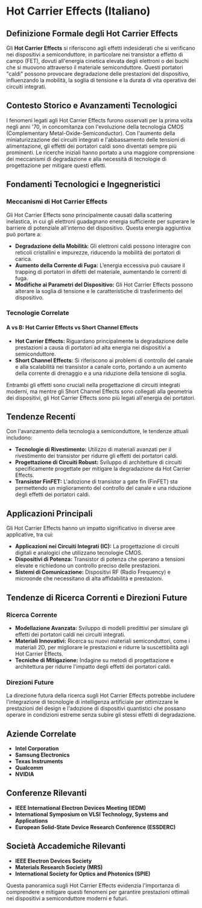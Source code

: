 # Hot Carrier Effects (Italiano)

## Definizione Formale degli Hot Carrier Effects

Gli **Hot Carrier Effects** si riferiscono agli effetti indesiderati che si verificano nei dispositivi a semiconduttore, in particolare nei transistor a effetto di campo (FET), dovuti all'energia cinetica elevata degli elettroni o dei buchi che si muovono attraverso il materiale semiconduttore. Questi portatori "caldi" possono provocare degradazione delle prestazioni del dispositivo, influenzando la mobilità, la soglia di tensione e la durata di vita operativa dei circuiti integrati.

## Contesto Storico e Avanzamenti Tecnologici

I fenomeni legati agli Hot Carrier Effects furono osservati per la prima volta negli anni '70, in concomitanza con l'evoluzione della tecnologia CMOS (Complementary Metal-Oxide-Semiconductor). Con l'aumento della miniaturizzazione dei circuiti integrati e l'abbassamento delle tensioni di alimentazione, gli effetti dei portatori caldi sono diventati sempre più prominenti. Le ricerche iniziali hanno portato a una maggiore comprensione dei meccanismi di degradazione e alla necessità di tecnologie di progettazione per mitigare questi effetti.

## Fondamenti Tecnologici e Ingegneristici

### Meccanismi di Hot Carrier Effects

Gli Hot Carrier Effects sono principalmente causati dalla scattering inelastica, in cui gli elettroni guadagnano energia sufficiente per superare le barriere di potenziale all'interno del dispositivo. Questa energia aggiuntiva può portare a:

- **Degradazione della Mobilità:** Gli elettroni caldi possono interagire con reticoli cristallini e impurezze, riducendo la mobilità dei portatori di carica.
- **Aumento della Corrente di Fuga:** L’energia eccessiva può causare il trapping di portatori in difetti del materiale, aumentando le correnti di fuga.
- **Modifiche ai Parametri del Dispositivo:** Gli Hot Carrier Effects possono alterare la soglia di tensione e le caratteristiche di trasferimento del dispositivo.

### Tecnologie Correlate

#### A vs B: Hot Carrier Effects vs Short Channel Effects

- **Hot Carrier Effects:** Riguardano principalmente la degradazione delle prestazioni a causa di portatori ad alta energia nei dispositivi a semiconduttore.
- **Short Channel Effects:** Si riferiscono ai problemi di controllo del canale e alla scalabilità nei transistor a canale corto, portando a un aumento della corrente di drenaggio e a una riduzione della tensione di soglia.

Entrambi gli effetti sono cruciali nella progettazione di circuiti integrati moderni, ma mentre gli Short Channel Effects sono collegati alla geometria dei dispositivi, gli Hot Carrier Effects sono più legati all'energia dei portatori.

## Tendenze Recenti

Con l'avanzamento della tecnologia a semiconduttore, le tendenze attuali includono:

- **Tecnologie di Rivestimento:** Utilizzo di materiali avanzati per il rivestimento dei transistor per ridurre gli effetti dei portatori caldi.
- **Progettazione di Circuiti Robust:** Sviluppo di architetture di circuiti specificamente progettate per mitigare la degradazione da Hot Carrier Effects.
- **Transistor FinFET:** L'adozione di transistor a gate fin (FinFET) sta permettendo un miglioramento del controllo del canale e una riduzione degli effetti dei portatori caldi.

## Applicazioni Principali

Gli Hot Carrier Effects hanno un impatto significativo in diverse aree applicative, tra cui:

- **Applicazioni nei Circuiti Integrati (IC):** La progettazione di circuiti digitali e analogici che utilizzano tecnologie CMOS.
- **Dispositivi di Potenza:** Transistor di potenza che operano a tensioni elevate e richiedono un controllo preciso delle prestazioni.
- **Sistemi di Comunicazione:** Dispositivi RF (Radio Frequency) e microonde che necessitano di alta affidabilità e prestazioni.

## Tendenze di Ricerca Correnti e Direzioni Future

### Ricerca Corrente

- **Modellazione Avanzata:** Sviluppo di modelli predittivi per simulare gli effetti dei portatori caldi nei circuiti integrati.
- **Materiali Innovativi:** Ricerca su nuovi materiali semiconduttori, come i materiali 2D, per migliorare le prestazioni e ridurre la suscettibilità agli Hot Carrier Effects.
- **Tecniche di Mitigazione:** Indagine su metodi di progettazione e architettura per ridurre l'impatto degli effetti dei portatori caldi.

### Direzioni Future

La direzione futura della ricerca sugli Hot Carrier Effects potrebbe includere l'integrazione di tecnologie di intelligenza artificiale per ottimizzare le prestazioni del design e l'adozione di dispositivi quantistici che possano operare in condizioni estreme senza subire gli stessi effetti di degradazione.

## Aziende Correlate

- **Intel Corporation**
- **Samsung Electronics**
- **Texas Instruments**
- **Qualcomm**
- **NVIDIA**

## Conferenze Rilevanti

- **IEEE International Electron Devices Meeting (IEDM)**
- **International Symposium on VLSI Technology, Systems and Applications**
- **European Solid-State Device Research Conference (ESSDERC)**

## Società Accademiche Rilevanti

- **IEEE Electron Devices Society**
- **Materials Research Society (MRS)**
- **International Society for Optics and Photonics (SPIE)**

Questa panoramica sugli Hot Carrier Effects evidenzia l'importanza di comprendere e mitigare questi fenomeni per garantire prestazioni ottimali nei dispositivi a semiconduttore moderni e futuri.